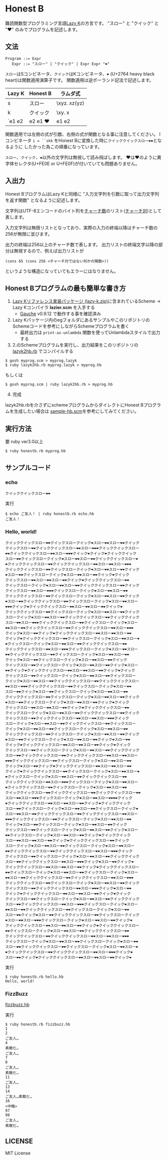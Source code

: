 # Honest B

難読関数型プログラミング言語[Lazy K](https://tromp.github.io/cl/lazy-k.html)の方言です。
"スロー" と "クイック" と "❤" のみでプログラムを記述します。

## 文法

```bnf
Program ::= Expr
   Expr ::= "スロー" | "クイック" | Expr Expr "❤"
```

`スロー`はSコンビネータ、`クイック`はKコンビネータ、`❤` (U+2764 heavy black heart)は関数適用演算子です。
関数適用は逆ポーランド記法で記述します。

| Lazy K  | Honest B   | ラムダ式     |
|---------|------------|--------------|
| s       | スロー     | \xyz. xz(yz) |
| k       | クイック   | \xy. x       |
| `e1 e2  | e2 e1 ❤   | e1 e2        |

関数適用では左側の式が引数、右側の式が関数となる事に注意してください。
Iコンビネータ ``` i = ``skk ``` をHonest Bに変換した時に`クイッククイックスロー❤❤`となるように
したかった為この順番になっています。

`スロー`、`クイック`、`❤`以外の文字列は無視して読み飛ばします。
❤は❤️のように異字体セレクタ(U+FE0E or U+FE0F)が付いていても問題ありません。

## 入出力

Honest BプログラムはLazy Kと同様に "入力文字列を引数に取って出力文字列を返す関数" となるように記述します。

文字列はUTF-8エンコードのバイト列を[チャーチ数](https://ja.wikipedia.org/wiki/%E3%83%A9%E3%83%A0%E3%83%80%E8%A8%88%E7%AE%97#%E8%87%AA%E7%84%B6%E6%95%B0%E3%81%A8%E7%AE%97%E8%A1%93)のリスト([チャーチ対](https://ja.wikipedia.org/wiki/%E3%83%A9%E3%83%A0%E3%83%80%E8%A8%88%E7%AE%97#%E5%AF%BE))として表します。

入力文字列は無限リストとなっており、実際の入力の終端以降はチャーチ数の256が無限に並びます。

出力の終端は256以上のチャーチ数で表します。
出力リストの終端文字以降の部分は無視するので、例えば出力リストが

```
(cons 65 (cons 256 <チャーチ対ではない何かの関数>))
```

というような構造になっていてもエラーにはなりません。


## Honest Bプログラムの最も簡単な書き方

1. [Lazy Kリファレンス実装パッケージ (lazy-k.zip)](https://sange.fi/esoteric/essie2/download/)に含まれているScheme -> Lazy Kコンパイラ **lazier.scm** を入手する
    - [Gauche](https://practical-scheme.net/gauche/index-j.html) v0.9.12 で動作する事を確認済み
2. Lazy Kパッケージ内のegフォルダにあるサンプルやこのリポジトリのSchemeコードを参考にしながらSchemeプログラムを書く
    - 最終出力は `print-as-unlambda` 関数を使ってUnlambdaスタイルで出力する
3. 2.のSchemeプログラムを実行し、出力結果をこのリポジトリの [lazyk2hb.rb](./lazyk2hb.rb) でコンパイルする

```
$ gosh myprog.scm > myprog.lazyk
$ ruby lazyk2hb.rb myprog.lazyk > myprog.hb
```

もしくは

```
$ gosh myprog.scm | ruby lazyk2hb.rb > myprog.hb
```

4. 完成

lazyk2hb.rbを介さずにschemeプログラムからダイレクトにHonest Bプログラムを生成したい場合は
[sample-hb.scm](./sample-hb.scm)を参考にしてみてください。


## 実行方法

要 ruby ver3.0以上
```
$ ruby honestb.rb myprog.hb
```


## サンプルコード

### echo

```
クイッククイックスロー❤❤
```

実行
```
$ echo ご友人！ | ruby honestb.rb echo.hb
ご友人！
```

### Hello, world!

```
クイッククイックスロー❤❤クイックスロークイック❤スロー❤❤スロー❤❤クイック
クイックスロー❤❤クイッククイックスロー❤❤スロー❤❤❤クイッククイックスロー
❤❤クイッククイックスロー❤❤スロー❤❤❤クイック❤クイック❤クイッククイック
スロー❤❤クイックスロークイック❤スロー❤❤スロー❤❤クイッククイックスロー❤
❤クイッククイックスロー❤❤クイッククイックスロー❤❤スロー❤❤スロー❤❤❤
クイッククイックスロー❤❤クイックスロークイック❤スロー❤❤スロー❤❤クイック
❤スロー❤❤クイックスロークイック❤スロー❤❤スロー❤❤クイック❤クイック
クイックスロー❤❤スロー❤❤スロー❤❤クイック❤クイッククイックスロー❤❤
クイックスロークイック❤スロー❤❤スロー❤❤クイッククイックスロー❤❤クイック
クイックスロー❤❤スロー❤❤❤クイックスロークイック❤スロー❤❤スロー❤❤
クイッククイックスロー❤❤クイックスロークイック❤スロー❤❤スロー❤❤クイック
❤スロー❤❤クイッククイックスロー❤❤クイックスロークイック❤スロー❤❤スロー
❤❤❤クイック❤クイッククイックスロー❤❤スロー❤❤スロー❤❤クイック❤
クイッククイックスロー❤❤クイックスロークイック❤スロー❤❤スロー❤❤クイック
スロークイック❤スロー❤❤スロー❤❤クイッククイックスロー❤❤クイッククイック
スロー❤❤スロー❤❤❤クイッククイックスロー❤❤クイックスロークイック❤スロー
❤❤スロー❤❤クイッククイックスロー❤❤クイッククイックスロー❤❤スロー❤❤❤
クイック❤スロー❤❤クイック❤クイッククイックスロー❤❤スロー❤❤スロー❤❤
クイック❤クイッククイックスロー❤❤クイックスロークイック❤スロー❤❤スロー❤
❤クイックスロークイック❤スロー❤❤スロー❤❤クイッククイックスロー❤❤
クイッククイックスロー❤❤スロー❤❤❤クイックスロークイック❤スロー❤❤スロー
❤❤クイッククイックスロー❤❤クイックスロークイック❤スロー❤❤スロー❤❤
クイック❤スロー❤❤クイックスロークイック❤スロー❤❤スロー❤❤クイック
クイックスロー❤❤クイックスロークイック❤スロー❤❤スロー❤❤クイック❤スロー
❤❤クイック❤クイッククイックスロー❤❤スロー❤❤スロー❤❤クイック❤クイック
クイックスロー❤❤クイックスロークイック❤スロー❤❤スロー❤❤クイックスロー
クイック❤スロー❤❤スロー❤❤クイッククイックスロー❤❤クイッククイックスロー
❤❤スロー❤❤❤クイッククイックスロー❤❤クイックスロークイック❤スロー❤❤
スロー❤❤クイック❤スロー❤❤クイックスロークイック❤スロー❤❤スロー❤❤
クイッククイックスロー❤❤クイックスロークイック❤スロー❤❤スロー❤❤クイック
❤スロー❤❤クイックスロークイック❤スロー❤❤スロー❤❤クイック❤クイック
クイックスロー❤❤スロー❤❤スロー❤❤クイック❤クイッククイックスロー❤❤
クイックスロークイック❤スロー❤❤スロー❤❤クイッククイックスロー❤❤クイック
クイックスロー❤❤クイッククイックスロー❤❤スロー❤❤スロー❤❤❤クイック
スロークイック❤スロー❤❤スロー❤❤クイッククイックスロー❤❤クイックスロー
クイック❤スロー❤❤スロー❤❤クイックスロークイック❤スロー❤❤スロー❤❤
クイッククイックスロー❤❤クイックスロークイック❤スロー❤❤スロー❤❤クイック
❤スロー❤❤クイックスロークイック❤スロー❤❤スロー❤❤クイック❤スロー❤❤
クイック❤クイッククイックスロー❤❤スロー❤❤スロー❤❤クイック❤クイック
クイックスロー❤❤クイックスロークイック❤スロー❤❤スロー❤❤クイッククイック
スロー❤❤クイッククイックスロー❤❤クイッククイックスロー❤❤スロー❤❤スロー
❤❤❤クイッククイックスロー❤❤クイックスロークイック❤スロー❤❤スロー❤❤
クイック❤スロー❤❤クイック❤クイッククイックスロー❤❤スロー❤❤スロー❤❤
クイック❤クイッククイックスロー❤❤クイックスロークイック❤スロー❤❤スロー❤
❤クイックスロークイック❤スロー❤❤スロー❤❤クイッククイックスロー❤❤
クイッククイックスロー❤❤スロー❤❤❤クイックスロークイック❤スロー❤❤スロー
❤クイッククイックスロー❤❤クイックスロークイック❤スロー❤❤スロー❤❤
クイッククイックスロー❤❤クイッククイックスロー❤❤クイッククイックスロー❤❤
スロー❤❤スロー❤❤❤クイックスロークイック❤スロー❤❤スロー❤❤❤❤クイック
❤クイッククイックスロー❤❤スロー❤❤スロー❤❤クイック❤クイッククイック
スロー❤❤クイックスロークイック❤スロー❤❤スロー❤❤クイックスロークイック❤
スロー❤❤スロー❤❤クイッククイックスロー❤❤クイッククイックスロー❤❤スロー
❤❤❤クイッククイックスロー❤❤クイックスロークイック❤スロー❤❤スロー❤❤
クイック❤スロー❤❤クイックスロークイック❤スロー❤❤スロー❤❤クイック
クイックスロー❤❤クイックスロークイック❤スロー❤❤スロー❤❤クイック❤スロー
❤❤クイックスロークイック❤スロー❤❤スロー❤❤クイック❤クイッククイック
スロー❤❤スロー❤❤スロー❤❤クイック❤クイッククイックスロー❤❤クイック
スロークイック❤スロー❤❤スロー❤❤クイックスロークイック❤スロー❤❤スロー
❤❤クイッククイックスロー❤❤クイッククイックスロー❤❤スロー❤❤❤クイック
クイックスロー❤❤クイックスロークイック❤スロー❤❤スロー❤❤クイッククイック
スロー❤❤クイッククイックスロー❤❤スロー❤❤❤クイック❤スロー❤❤クイック❤
クイッククイックスロー❤❤スロー❤❤スロー❤❤クイック❤クイッククイックスロー
❤❤クイックスロークイック❤スロー❤❤スロー❤❤クイックスロークイック❤スロー
❤❤スロー❤❤クイッククイックスロー❤❤クイッククイックスロー❤❤スロー❤❤❤
クイッククイックスロー❤❤クイックスロークイック❤スロー❤❤スロー❤❤クイック
クイックスロー❤❤クイッククイックスロー❤❤スロー❤❤❤クイック❤スロー❤❤
クイック❤クイッククイックスロー❤❤スロー❤❤スロー❤❤クイック❤クイック
クイックスロー❤❤クイックスロークイック❤スロー❤❤スロー❤❤クイッククイック
スロー❤❤クイッククイックスロー❤❤スロー❤❤❤クイックスロークイック❤スロー
❤❤スロー❤❤クイッククイックスロー❤❤クイックスロークイック❤スロー❤❤
スロー❤❤クイック❤スロー❤❤クイッククイックスロー❤❤クイックスロークイック
❤スロー❤❤スロー❤❤❤クイックスロークイック❤スロー❤❤スロー❤❤クイック❤
クイッククイックスロー❤❤スロー❤❤スロー❤❤クイック❤クイッククイックスロー
❤❤クイックスロークイック❤スロー❤❤スロー❤❤クイッククイックスロー❤❤
クイッククイックスロー❤❤クイッククイックスロー❤❤スロー❤❤スロー❤❤❤
クイックスロークイック❤スロー❤❤スロー❤❤クイックスロークイック❤スロー❤❤
スロー❤❤クイッククイックスロー❤❤クイックスロークイック❤スロー❤❤スロー❤
❤クイッククイックスロー❤❤クイッククイックスロー❤❤スロー❤❤❤クイック❤
スロー❤❤クイック❤クイッククイックスロー❤❤スロー❤❤スロー❤❤クイック❤
```

実行
```
$ ruby honestb.rb hello.hb
Hello, world!
```

### FizzBuzz

[fizzbuzz.hb](./fizzbuzz.hb)

実行
```
$ ruby honestb.rb fizzbuzz.hb
1
2
ご友人…
4
素敵だ…
ご友人…
7
8
ご友人…
素敵だ…
11
ご友人…
13
14
ご友人…素敵だ…
16
<中略>
97
98
ご友人…
素敵だ…
```


## LICENSE

MIT License
